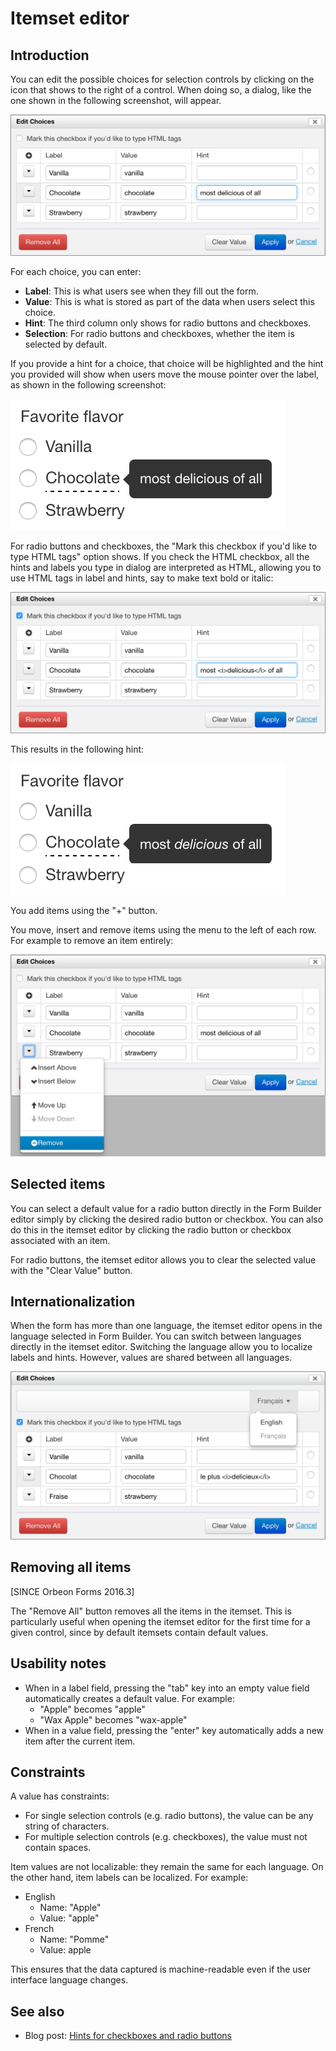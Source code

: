 # Itemset editor

<!-- toc -->

## Introduction

You can edit the possible choices for selection controls by clicking on the icon that shows to the right of a control. When doing so, a dialog, like the one shown in the following screenshot, will appear.

![](images/itemset-editor.png)

For each choice, you can enter:

- __Label__: This is what users see when they fill out the form.
- __Value__: This is what is stored as part of the data when users select this choice.
- __Hint__: The third column only shows for radio buttons and checkboxes.
- __Selection__: For radio buttons and checkboxes, whether the item is selected by default.

If you provide a hint for a choice, that choice will be highlighted and the hint you provided will show when users move the mouse pointer over the label, as shown in the following screenshot:

![](../form-runner/images/itemset-hint.png)

For radio buttons and checkboxes, the "Mark this checkbox if you'd like to type HTML tags" option shows.  If you check the HTML checkbox, all the hints and labels you type in dialog are interpreted as HTML, allowing you to use HTML tags in label and hints, say to make text bold or italic:

![](images/itemset-editor-html.png)

This results in the following hint:

![](../form-runner/images/itemset-hint-html.png)

You add items using the "+" button.

You move, insert and remove items using the menu to the left of each row. For example to remove an item entirely:

![](images/itemset-editor-remove.png)

## Selected items

You can select a default value for a radio button directly in the Form Builder editor simply by clicking the desired radio button or checkbox. You can also do this in the itemset editor by clicking the radio button or checkbox associated with an item.

For radio buttons, the itemset editor allows you to clear the  selected value with the "Clear Value" button.
 
## Internationalization

When the form has more than one language, the itemset editor opens in the language selected in Form Builder. You can switch between languages directly in the itemset editor. Switching the language allow you to localize labels and hints. However, values are shared between all languages. 

![](images/itemset-editor-language.png)

## Removing all items

[SINCE Orbeon Forms 2016.3]

The "Remove All" button removes all the items in the itemset. This is particularly useful when opening the itemset editor for the first time for a given control, since by default itemsets contain default values.

## Usability notes

- When in a label field, pressing the "tab" key into an empty value field automatically creates a default value. For example:
    - "Apple" becomes "apple"
    - "Wax Apple" becomes "wax-apple"
- When in a value field, pressing the "enter" key automatically adds a new item after the current item.

## Constraints

A value has constraints:

- For single selection controls (e.g. radio buttons), the value can be any string of characters.
- For multiple selection controls (e.g. checkboxes), the value must not contain spaces.

Item values are not localizable: they remain the same for each language. On the other hand, item labels can be localized. For example:

- English
    - Name: "Apple"
    - Value: "apple"
- French
    - Name: "Pomme"
    - Value: apple

This ensures that the data captured is machine-readable even if the user interface language changes.

## See also

- Blog post: [Hints for checkboxes and radio buttons](http://blog.orbeon.com/2014/02/hints-for-checkboxes-and-radio-buttons.html)
